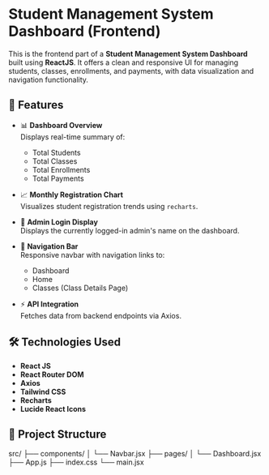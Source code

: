 # Student Management System Dashboard (Frontend)

This is the frontend part of a **Student Management System Dashboard** built using **ReactJS**. It offers a clean and responsive UI for managing students, classes, enrollments, and payments, with data visualization and navigation functionality.

## 🚀 Features

- 📊 **Dashboard Overview**  
  Displays real-time summary of:
  - Total Students
  - Total Classes
  - Total Enrollments
  - Total Payments

- 📈 **Monthly Registration Chart**  
  Visualizes student registration trends using `recharts`.

- 👤 **Admin Login Display**  
  Displays the currently logged-in admin's name on the dashboard.

- 🧭 **Navigation Bar**  
  Responsive navbar with navigation links to:
  - Dashboard
  - Home
  - Classes (Class Details Page)

- ⚡ **API Integration**  
  Fetches data from backend endpoints via Axios.

## 🛠️ Technologies Used

- **React JS**
- **React Router DOM**
- **Axios**
- **Tailwind CSS**
- **Recharts**
- **Lucide React Icons**

## 📁 Project Structure

src/
├── components/
│ └── Navbar.jsx
├── pages/
│ └── Dashboard.jsx
├── App.js
├── index.css
└── main.jsx

